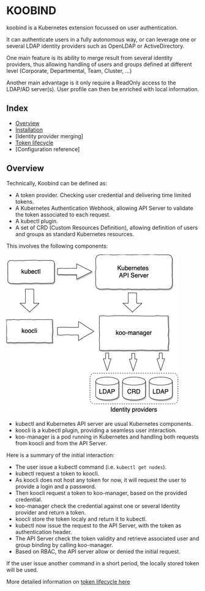 # KOOBIND

koobind is a Kubernetes extension focussed on user authentication.

It can authenticate users in a fully autonomous way, or can leverage one or several LDAP identity providers such as OpenLDAP or ActiveDirectory.

One main feature is its ability to merge result from several identity providers, thus allowing handling of users and groups defined at different level (Corporate, Departmental, Team, Cluster, ...)

Another main advantage is it only require a ReadOnly access to the LDAP/AD server(s). User profile can then be enriched with local information.

## Index

- [Overview](#overview)
- [Installation](docs/installation.md)
- [Identity provider merging]
- [Token lifecycle](docs/tokenlifecycle.md)
- [Configuration reference]

## Overview

Technically, Koobind can be defined as:

- A token provider. Checking user credential and delivering time limited tokens.
- A Kubernetes Authentication Webhook, allowing API Server to validate the token associated to each request.
- A kubectl plugin.
- A set of CRD (Custom Resources Definition), allowing definition of users and groups as standard Kubernetes resources.

This involves the following components:

![](docs/koo1-Overview.jpg) 

- kubectl and Kubernetes API server are usual Kubernetes components.
- koocli is a kubectl plugin, providing a seamless user interaction.
- koo-manager is a pod running in Kubernetes and handling both requests from koocli and from the API Server. 

Here is a summary of the initial interaction:

- The user issue a kubectl command (i.e. `kubectl get nodes`).
- kubectl request a token to koocli.
- As koocli does not host any token for now, it will request the user to provide a login and a password.
- Then koocli request a token to koo-manager, based on the provided credential.
- koo-manager check the credential against one or several Identity provider and return a token.
- koocli store the token localy and return it to kubectl.
- kubectl now issue the request to the API Server, with the token as authentication header.
- The API Server check the token validity and retrieve associated user and group binding by calling koo-manager. 
- Based on RBAC, the API server allow or denied the initial request.

If the user issue another command in a short period, the locally stored token will be used.

More detailed information on [token lifecycle here](docs/tokenlifecycle.md)   


